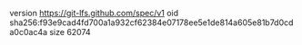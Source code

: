 version https://git-lfs.github.com/spec/v1
oid sha256:f93e9cad4fd700a1a932cf62384e07178ee5e1de814a605e81b7d0cda0c0ac4a
size 62074
